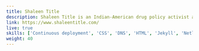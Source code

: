 ```yaml
---
title: Shaleen Title
description: Shaleen Title is an Indian-American drug policy activist and attorney who currently serves as one of five commissioners on the Massachusetts Cannabis Control Commission, the agency tasked with regulating legal and medical marijuana in the commonwealth. She asked me for a classic and timeless rebuild of her website, which I completed using Jekyll as a static site generator, Netlify for continuous deployment, and Forestry as a content management system.
link: https://www.shaleentitle.com/
live: true
skills: ['Continuous deployment', 'CSS', 'DNS', 'HTML', 'Jekyll', 'Netlify', 'Sass', 'Forestry', 'CMS']
weight: 40
---
```

